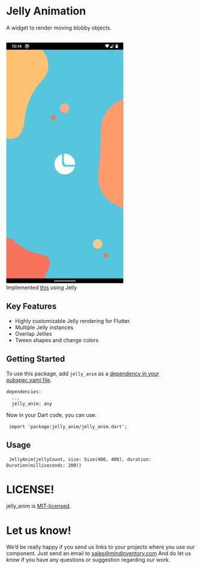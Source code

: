 # Jelly Animation

A widget to render moving blobby objects.


<br>![N|Solid](jelly_sample.gif)</br>
Implemented [this](https://dribbble.com/shots/7062770-Login-Flow) using Jelly

## Key Features

* Highly customizable Jelly rendering for Flutter.
* Multiple Jelly instances
* Overlap Jellies
* Tween shapes and change colors

## Getting Started

To use this package, add `jelly_anim` as a [dependency in your pubspec.yaml file](https://flutter.io/platform-plugins/).

    dependencies:
      ...
      jelly_anim: any


Now in your Dart code, you can use:

     import 'package:jelly_anim/jelly_anim.dart';

## Usage

     JellyAnim(jellyCount, size: Size(400, 400), duration: Duration(milliseconds: 200))

# LICENSE!

jelly_anim is [MIT-licensed](/LICENSE).


# Let us know!

We’d be really happy if you send us links to your projects where you use our component. Just send an email to sales@mindinventory.com And do let us know if you have any questions or suggestion regarding our work.
